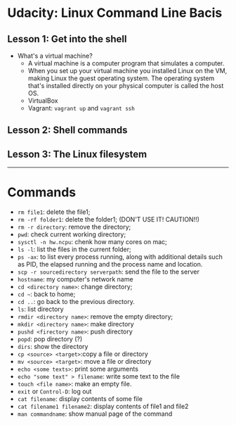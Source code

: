 # Udacity: Linux Command Line Bacis

## Lesson 1: Get into the shell

- What's a virtual machine? 
  - A virtual machine is a computer program that simulates a computer. 
  - When you set up your virtual machine you installed Linux on the VM, making Linux the guest operating system. The operating system that's installed directly on your physical computer is called the host OS. 
  - VirtualBox
  - Vagrant: ```vagrant up``` and ```vagrant ssh```
  
## Lesson 2: Shell commands  
  
## Lesson 3: The Linux filesystem  
  
--------------------------------------

# Commands

- ```rm file1```: delete the file1;
- ```rm -rf folder1```: delete the folder1; (DON'T USE IT! CAUTION!!)
- ```rm -r directory```: remove the directory; 
- ```pwd```: check current working directory;
- ```sysctl -n hw.ncpu```: chenk how many cores on mac;
- ```ls -l```: list the files in the current folder;
- ```ps -ax```: to list every process running, along with additional details such as PID, the elapsed running 
          and the process name and location.  
- ```scp -r sourcedirectory serverpath```: send the file to the server
- ```hostname```: my computer's network name
- ```cd <directory name>```: change directory; 
- ```cd ~```: back to home; 
- ```cd ..```: go back to the previous directory. 
- ```ls```: list directory
- ```rmdir <directory name>```: remove the empty directory;
- ```mkdir <directory name>```: make directory
- ```pushd <firectory name>```: push directory 
- ```popd```: pop directory (?)
- ```dirs```: show the directory
- ```cp <source> <target>```:copy a file or directory
- ```mv <source> <target>```: move a file or directory
- ```echo <some texts>```: print some arguments
- ```echo "some text" > filename```: write some text to the file
- ```touch <file name>```: make an empty file. 
- ```exit``` or ```Control-D```: log out 
- ```cat filename```: display contents of some file
- ```cat filename1 filename2```: display contents of file1 and file2  
- ```man commandname```: show manual page of the command
































